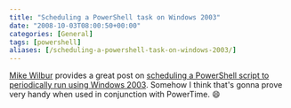 ```yaml
---
title: "Scheduling a PowerShell task on Windows 2003"
date: "2008-10-03T08:00:50+00:00"
categories: [General]
tags: [powershell]
aliases: [/scheduling-a-powershell-task-on-windows-2003/]
---
```


<a href="http://blogs.msdn.com/mwilbur/default.aspx">Mike Wilbur</a> provides a great post on <a href="http://blogs.msdn.com/mwilbur/archive/2007/02/23/powershell-script-that-can-schedule-itself-to-run-later.aspx">scheduling a PowerShell script to periodically run using Windows 2003</a>. Somehow I think that's gonna prove very handy when used in conjunction with PowerTime. :smile:
